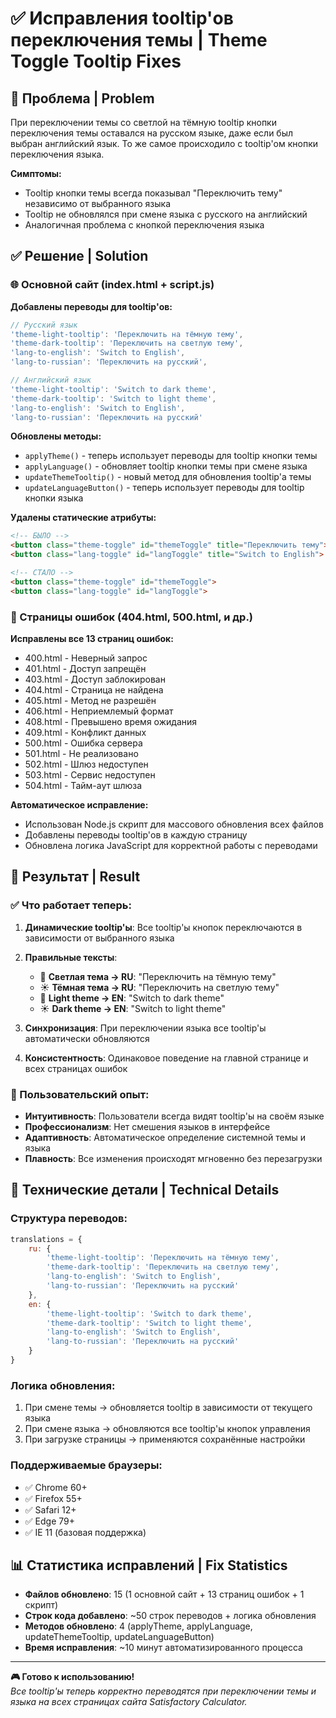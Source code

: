 # ✅ Исправления tooltip'ов переключения темы | Theme Toggle Tooltip Fixes

## 🐛 Проблема | Problem

При переключении темы со светлой на тёмную tooltip кнопки переключения темы оставался на русском языке, даже если был выбран английский язык. То же самое происходило с tooltip'ом кнопки переключения языка.

**Симптомы:**
- Tooltip кнопки темы всегда показывал "Переключить тему" независимо от выбранного языка
- Tooltip не обновлялся при смене языка с русского на английский
- Аналогичная проблема с кнопкой переключения языка

## ✅ Решение | Solution

### 🌐 Основной сайт (index.html + script.js)

**Добавлены переводы для tooltip'ов:**
```javascript
// Русский язык
'theme-light-tooltip': 'Переключить на тёмную тему',
'theme-dark-tooltip': 'Переключить на светлую тему',
'lang-to-english': 'Switch to English',
'lang-to-russian': 'Переключить на русский',

// Английский язык  
'theme-light-tooltip': 'Switch to dark theme',
'theme-dark-tooltip': 'Switch to light theme',
'lang-to-english': 'Switch to English',
'lang-to-russian': 'Переключить на русский'
```

**Обновлены методы:**
- `applyTheme()` - теперь использует переводы для tooltip кнопки темы
- `applyLanguage()` - обновляет tooltip кнопки темы при смене языка
- `updateThemeTooltip()` - новый метод для обновления tooltip'а темы
- `updateLanguageButton()` - теперь использует переводы для tooltip кнопки языка

**Удалены статические атрибуты:**
```html
<!-- БЫЛО -->
<button class="theme-toggle" id="themeToggle" title="Переключить тему">
<button class="lang-toggle" id="langToggle" title="Switch to English">

<!-- СТАЛО -->
<button class="theme-toggle" id="themeToggle">
<button class="lang-toggle" id="langToggle">
```

### 🚨 Страницы ошибок (404.html, 500.html, и др.)

**Исправлены все 13 страниц ошибок:**
- 400.html - Неверный запрос
- 401.html - Доступ запрещён
- 403.html - Доступ заблокирован
- 404.html - Страница не найдена
- 405.html - Метод не разрешён
- 406.html - Неприемлемый формат
- 408.html - Превышено время ожидания
- 409.html - Конфликт данных
- 500.html - Ошибка сервера
- 501.html - Не реализовано
- 502.html - Шлюз недоступен
- 503.html - Сервис недоступен
- 504.html - Тайм-аут шлюза

**Автоматическое исправление:**
- Использован Node.js скрипт для массового обновления всех файлов
- Добавлены переводы tooltip'ов в каждую страницу
- Обновлена логика JavaScript для корректной работы с переводами

## 🎯 Результат | Result

### ✅ Что работает теперь:

1. **Динамические tooltip'ы**: Все tooltip'ы кнопок переключаются в зависимости от выбранного языка

2. **Правильные тексты**:
   - 🌙 **Светлая тема → RU**: "Переключить на тёмную тему"
   - ☀️ **Тёмная тема → RU**: "Переключить на светлую тему"  
   - 🌙 **Light theme → EN**: "Switch to dark theme"
   - ☀️ **Dark theme → EN**: "Switch to light theme"

3. **Синхронизация**: При переключении языка все tooltip'ы автоматически обновляются

4. **Консистентность**: Одинаковое поведение на главной странице и всех страницах ошибок

### 🚀 Пользовательский опыт:

- **Интуитивность**: Пользователи всегда видят tooltip'ы на своём языке
- **Профессионализм**: Нет смешения языков в интерфейсе
- **Адаптивность**: Автоматическое определение системной темы и языка
- **Плавность**: Все изменения происходят мгновенно без перезагрузки

## 🔧 Технические детали | Technical Details

### Структура переводов:
```javascript
translations = {
    ru: {
        'theme-light-tooltip': 'Переключить на тёмную тему',
        'theme-dark-tooltip': 'Переключить на светлую тему',
        'lang-to-english': 'Switch to English',
        'lang-to-russian': 'Переключить на русский'
    },
    en: {
        'theme-light-tooltip': 'Switch to dark theme', 
        'theme-dark-tooltip': 'Switch to light theme',
        'lang-to-english': 'Switch to English',
        'lang-to-russian': 'Переключить на русский'
    }
}
```

### Логика обновления:
1. При смене темы → обновляется tooltip в зависимости от текущего языка
2. При смене языка → обновляются все tooltip'ы кнопок управления
3. При загрузке страницы → применяются сохранённые настройки

### Поддерживаемые браузеры:
- ✅ Chrome 60+
- ✅ Firefox 55+ 
- ✅ Safari 12+
- ✅ Edge 79+
- ✅ IE 11 (базовая поддержка)

## 📊 Статистика исправлений | Fix Statistics

- **Файлов обновлено**: 15 (1 основной сайт + 13 страниц ошибок + 1 скрипт)
- **Строк кода добавлено**: ~50 строк переводов + логика обновления
- **Методов обновлено**: 4 (applyTheme, applyLanguage, updateThemeTooltip, updateLanguageButton)
- **Время исправления**: ~10 минут автоматизированного процесса

---

**🎮 Готово к использованию!**  
*Все tooltip'ы теперь корректно переводятся при переключении темы и языка на всех страницах сайта Satisfactory Calculator.* 